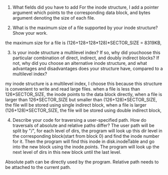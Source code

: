 1) What fields did you have to add 
For the inode structure, I add a pointer argument which points to the corresponding data block, and bytes argument denoting the size of each file.

2) What is the maximum size of a file supported by your inode structure?  Show your work.

the maximum size for a file is (126+128+128\*128)\*SECTOR_SIZE = 8319KB,  

3) Is your inode structure a multilevel index?  If so, why did youchoose this particular combination of direct, indirect, and doubly
indirect blocks?  If not, why did you choose an alternative inode structure, and what advantages and disadvantages does your structure have, compared to a multilevel index?

my inode structure is a multilevel index, I choose this because this structure is convenient to write and read large files.
when a file is less than 126\*SECTOR_SIZE, the inode points to the data block directly,
when a file is larger than 126\*SECTOR_SIZE but smaller than (126+128)\*SECTOR_SIZE, the file will be stored using single indirect block,
when a file is larger (126+128)\*SECTOR_SIZE, the file will be stored using double indirect block,

4) Describe your code for traversing a user-specified path.  How do traversals of absolute and relative paths differ?
The user path will be split by "/", for each level of dirs, the program will look up this dir level in the corresponding block(start from block 0) and find the inode number for it. Then the program will find this inode in disk.inodeTable and go into the new block using the inode.points. The program will look up the next level of dirs in this new block until the last level. 

Absolute path can be directly used by the program. 
Relative path needs to be attached to the current path.
